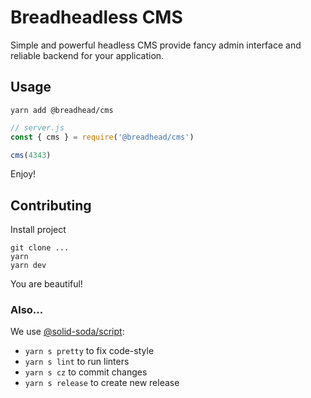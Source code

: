 # Breadheadless CMS

Simple and powerful headless CMS provide fancy admin interface and reliable backend for your application.

## Usage

`yarn add @breadhead/cms`

```js
// server.js
const { cms } = require('@breadhead/cms')

cms(4343)
```

Enjoy!

## Contributing

Install project
```console
git clone ...
yarn
yarn dev
```

You are beautiful!

### Also...

We use [@solid-soda/script](https://github.com/solid-soda/scripts):
+ `yarn s pretty` to fix code-style
+ `yarn s lint` to run linters
+ `yarn s cz` to commit changes
+ `yarn s release` to create new release
